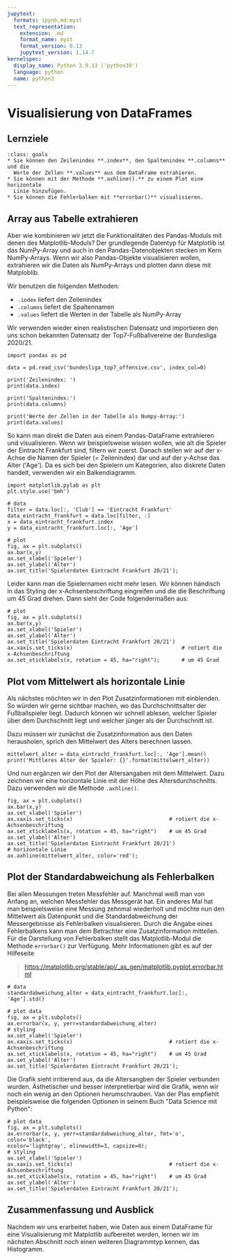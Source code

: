 ```yaml
---
jupytext:
  formats: ipynb,md:myst
  text_representation:
    extension: .md
    format_name: myst
    format_version: 0.13
    jupytext_version: 1.14.7
kernelspec:
  display_name: Python 3.9.13 ('python39')
  language: python
  name: python3
---
```


# Visualisierung von DataFrames

## Lernziele

```{admonition} Lernziele
:class: goals
* Sie können den Zeilenindex **.index**, den Spaltenindex **.columns** und die
  Werte der Zellen **.values** aus dem DataFrame extrahieren.
* Sie können mit der Methode **.axhline().** zu einem Plot eine horizontale
  Linie hinzufügen.
* Sie können die Fehlerbalken mit **errorbar()** visualisieren.
```

## Array aus Tabelle extrahieren

Aber wie kombinieren wir jetzt die Funktionalitäten des Pandas-Moduls mit denen
des Matplotlib-Moduls? Der grundlegende Datentyp für Matplotlib ist das
NumPy-Array und auch in den Pandas-Datenobjekten stecken im Kern NumPy-Arrays.
Wenn wir also Pandas-Objekte visualisieren wollen, extrahieren wir die Daten als
NumPy-Arrays und plotten dann diese mit Matploblib.

Wir benutzen die folgenden Methoden: 

* ``.index`` liefert den Zeilenindex
* ``.columns`` liefert die Spaltennamen 
* ``.values`` liefert die Werten in der Tabelle als NumPy-Array

Wir verwenden wieder einen realistischen Datensatz und importieren den uns
schon bekannten Datensatz der Top7-Fußballvereine der Bundesliga 2020/21.

```{code-cell} ipython3
import pandas as pd

data = pd.read_csv('bundesliga_top7_offensive.csv', index_col=0)

print('Zeilenindex: ')
print(data.index)

print('Spaltenindex:')
print(data.columns)

print('Werte der Zellen in der Tabelle als Numpy-Array:')
print(data.values)
```

So kann man direkt die Daten aus einem Pandas-DataFrame extrahieren und
visualisieren. Wenn wir beispielsweise wissen wollen, wie alt die Spieler der
Eintracht Frankfurt sind, filtern wir zuerst. Danach stellen wir auf der x-Achse
die Namen der Spieler (= Zeilenindex) dar und auf der y-Achse das Alter ('Age').
Da es sich bei den Spielern um Kategorien, also diskrete Daten handelt,
verwenden wir ein Balkendiagramm.

```{code-cell} ipython3
import matplotlib.pylab as plt
plt.style.use('bmh')

# data
filter = data.loc[:, 'Club'] == 'Eintracht Frankfurt'
data_eintracht_frankfurt = data.loc[filter, :]
x = data_eintracht_frankfurt.index
y = data_eintracht_frankfurt.loc[:, 'Age']

# plot
fig, ax = plt.subplots()
ax.bar(x,y)
ax.set_xlabel('Spieler')
ax.set_ylabel('Alter')
ax.set_title('Spielerdaten Eintracht Frankfurt 20/21');
```

Leider kann man die Spielernamen nicht mehr lesen. Wir können händisch in das
Styling der x-Achsenbeschriftung eingreifen und die die Beschriftung um 45 Grad
drehen. Dann sieht der Code folgendermaßen aus:

```{code-cell} ipython3
# plot
fig, ax = plt.subplots()
ax.bar(x,y)
ax.set_xlabel('Spieler')
ax.set_ylabel('Alter')
ax.set_title('Spielerdaten Eintracht Frankfurt 20/21')
ax.xaxis.set_ticks(x)                                   # rotiert die x-Achsenbeschriftung
ax.set_xticklabels(x, rotation = 45, ha="right");       # um 45 Grad
```

## Plot vom Mittelwert als horizontale Linie

Als nächstes möchten wir in den Plot Zusatzinformationen mit einblenden. So
würden wir gerne sichtbar machen, wo das Durchschnittsalter der Fußballspieler
liegt. Dadurch können wir schnell ablesen, welcher Spieler über dem Durchschnitt
liegt und welcher jünger als der Durchschnitt ist.

Dazu müssen wir zunächst die Zusatzinformation aus den Daten herausholen, sprich
den Mittelwert des Alters berechnen lassen.

```{code-cell} ipython3
mittelwert_alter = data_eintracht_frankfurt.loc[:, 'Age'].mean()
print('Mittleres Alter der Spieler: {}'.format(mittelwert_alter))
```

Und nun ergänzen wir den Plot der Altersangaben mit dem Mittelwert. Dazu
zeichnen wir eine horizontale Linie mit der Höhe des Altersdurchschnitts. Dazu
verwenden wir die Methode `.axhline()`.

```{code-cell} ipython3
fig, ax = plt.subplots()
ax.bar(x,y)
ax.set_xlabel('Spieler')
ax.xaxis.set_ticks(x)                               # rotiert die x-Achsenbeschriftung
ax.set_xticklabels(x, rotation = 45, ha="right")    # um 45 Grad
ax.set_ylabel('Alter')
ax.set_title('Spielerdaten Eintracht Frankfurt 20/21')
# horizontale Linie
ax.axhline(mittelwert_alter, color='red');
```

## Plot der Standardabweichung als Fehlerbalken

Bei allen Messungen treten Messfehler auf. Manchmal weiß man von Anfang an,
welchen Messfehler das Messgerät hat. Ein anderes Mal hat man beispielsweise
eine Messung zehnmal wiederholt und möchte nun den Mittelwert als Datenpunkt und
die Standardabweichung der Messergebnisse als Fehlerbalken visualisieren. Durch
die Angabe eines Fehlerbalkens kann man dem Betrachter eine Zusatzinformation
mitteilen. Für die Darstellung von Fehlerbalken stellt das Matplotlib-Modul die
Methode ``errorbar()`` zur Verfügung. Mehr Informationen gibt es auf der
Hilfeseite

> https://matplotlib.org/stable/api/_as_gen/matplotlib.pyplot.errorbar.html


```{code-cell} ipython3
# data
standardabweichung_alter = data_eintracht_frankfurt.loc[:, 'Age'].std()

# plot data
fig, ax = plt.subplots()
ax.errorbar(x, y, yerr=standardabweichung_alter)
# styling
ax.set_xlabel('Spieler')
ax.xaxis.set_ticks(x)                               # rotiert die x-Achsenbeschriftung
ax.set_xticklabels(x, rotation = 45, ha="right")    # um 45 Grad
ax.set_ylabel('Alter')
ax.set_title('Spielerdaten Eintracht Frankfurt 20/21');
```

Die Grafik sieht irritierend aus, da die Altersangben der Spieler verbunden
wurden. Ästhetischer und besser interpretierbar wird die Grafik, wenn wir noch
ein wenig an den Optionen herumschrauben. Van der Plas empfiehlt beispielsweise
die folgenden Optionen in seinem Buch "Data Science mit Python":

```{code-cell} ipython3
# plot data
fig, ax = plt.subplots()
ax.errorbar(x, y, yerr=standardabweichung_alter, fmt='o', color='black', 
ecolor='lightgray', elinewidth=3, capsize=0);
# styling
ax.set_xlabel('Spieler')
ax.xaxis.set_ticks(x)                               # rotiert die x-Achsenbeschriftung
ax.set_xticklabels(x, rotation = 45, ha="right")    # um 45 Grad
ax.set_ylabel('Alter')
ax.set_title('Spielerdaten Eintracht Frankfurt 20/21');
```

## Zusammenfassung und Ausblick

Nachdem wir uns erarbeitet haben, wie Daten aus einem DataFrame für eine
Visualisierung mit Matplotlib aufbereitet werden, lernen wir im nächsten
Abschnitt noch einen weiteren Diagrammtyp kennen, das Histogramm.
